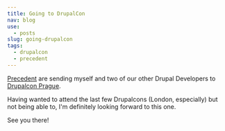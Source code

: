```yaml
---
title: Going to DrupalCon
nav: blog
use:
  - posts
slug: going-drupalcon
tags:
  - drupalcon
  - precedent
---
```

[Precedent](http://www.precedent.co.uk) are sending myself and two of our other Drupal Developers to [Drupalcon Prague](http://prague2013.drupal.org).

Having wanted to attend the last few Drupalcons (London, especially) but not being able to, I'm definitely looking forward to this one.

See you there!